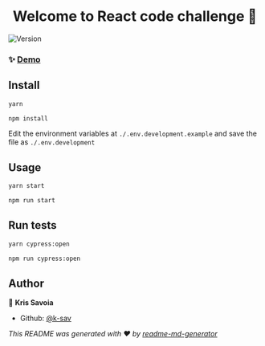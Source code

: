 <h1 align="center">Welcome to React code challenge 👋</h1>
<p>
  <img alt="Version" src="https://img.shields.io/badge/version-0.1.0-blue.svg?cacheSeconds=2592000" />
</p>

### ✨ [Demo](https://elated-euler-9aea7b.netlify.com/)

## Install

```sh
yarn
```

```sh
npm install
```

Edit the environment variables at `./.env.development.example` and save the file as `./.env.development`

## Usage

```sh
yarn start
```

```sh
npm run start
```

## Run tests

```sh
yarn cypress:open
```

```sh
npm run cypress:open
```

## Author

👤 **Kris Savoia**

- Github: [@k-sav](https://github.com/k-sav)

_This README was generated with ❤️ by [readme-md-generator](https://github.com/kefranabg/readme-md-generator)_
